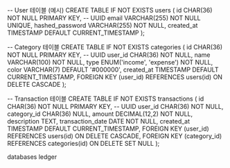 -- User 테이블 (예시)
CREATE TABLE IF NOT EXISTS users (
    id CHAR(36) NOT NULL PRIMARY KEY, -- UUID
    email VARCHAR(255) NOT NULL UNIQUE,
    hashed_password VARCHAR(255) NOT NULL,
    created_at TIMESTAMP DEFAULT CURRENT_TIMESTAMP
);

-- Category 테이블
CREATE TABLE IF NOT EXISTS categories (
    id CHAR(36) NOT NULL PRIMARY KEY, -- UUID
    user_id CHAR(36) NOT NULL,
    name VARCHAR(100) NOT NULL,
    type ENUM('income', 'expense') NOT NULL,
    color VARCHAR(7) DEFAULT '#000000',
    created_at TIMESTAMP DEFAULT CURRENT_TIMESTAMP,
    FOREIGN KEY (user_id) REFERENCES users(id) ON DELETE CASCADE
);

-- Transaction 테이블
CREATE TABLE IF NOT EXISTS transactions (
    id CHAR(36) NOT NULL PRIMARY KEY, -- UUID
    user_id CHAR(36) NOT NULL,
    category_id CHAR(36) NULL,
    amount DECIMAL(12,2) NOT NULL,
    description TEXT,
    transaction_date DATE NOT NULL,
    created_at TIMESTAMP DEFAULT CURRENT_TIMESTAMP,
    FOREIGN KEY (user_id) REFERENCES users(id) ON DELETE CASCADE,
    FOREIGN KEY (category_id) REFERENCES categories(id) ON DELETE SET NULL
);



databases ledger